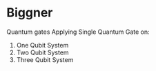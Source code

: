 # Biggner
Quantum gates
Applying Single Quantum Gate on:
1) One Qubit System
2) Two Qubit System
3) Three Qubit System
